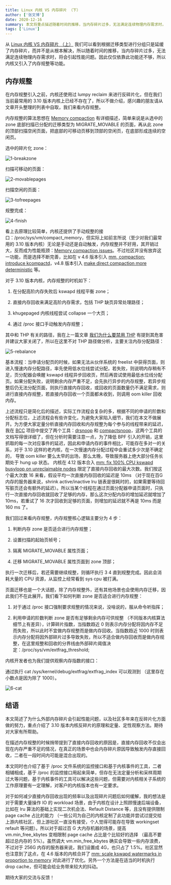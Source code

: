```yaml
---
title: Linux 内核 VS 内存碎片 （下）
author: ['张文博']
date: 2020-12-16
summary: 本文将重点描述随着时间的推移，当内存碎片过多，无法满足连续物理内存需求时，将会引起性能问题。因此仅仅依靠此功能还不够，所以内核又引入了内存规整等功能。
tags: ['Linux']
---
```


从 [Linux 内核 VS 内存碎片 （上）](https://pingcap.com/blog-cn/linux-kernel-vs-memory-fragmentation-1/) 我们可以看到根据迁移类型进行分组只是延缓了内存碎片，而并不是从根本解决，所以随着时间的推移，当内存碎片过多，无法满足连续物理内存需求时，将会引起性能问题。因此仅仅依靠此功能还不够，所以内核又引入了内存规整等功能。

## 内存规整

在内存规整引入之前，内核还使用过 lumpy reclaim 来进行反碎片化，但在我们当前最常用的 3.10 版本内核上已经不存在了，所以不做介绍，感兴趣的朋友请从文章开头整理的列表中自取，我们来看内存规整。

内存规整的算法思想在 [Memory compaction](https://lwn.net/Articles/368869/) 有详细描述，简单来说是从选中的 zone 底部扫描已分配的迁移类型为 MIGRATE_MOVABLE 的页面，再从此 zone 的顶部扫描空闲页面，把底部的可移动页移到顶部的空闲页，在底部形成连续的空闲页。

选中的碎片化 zone：

![1-breakzone](media/linux-kernel-vs-memory-fragmentation-2/1-breakzone.png)

扫描可移动的页面：

![2-movablepages](media/linux-kernel-vs-memory-fragmentation-2/2-movablepages.png)

扫描空闲的页面：

![3-tofreepages](media/linux-kernel-vs-memory-fragmentation-2/3-tofreepages.png)

规整完成：

![4-finish](media/linux-kernel-vs-memory-fragmentation-2/4-finish.png)

看上去原理比较简单，内核还提供了手动规整的接口：/proc/sys/vm/compact_memory，但实际上如前言所说（至少对我们最常用的 3.10 版本内核）无论是手动还是自动触发，内存规整并不好用，其开销过大，反而成为性能瓶颈：[Memory compaction issues](https://lwn.net/Articles/591998/)。不过社区并没有放弃这一功能，而是选择不断完善，比如在 v 4.6 版本引入 [mm, compaction: introduce kcompactd](https://github.com/torvalds/linux/commit/698b1b3064)，v4.8 版本引入  [make direct compaction more deterministic](https://lwn.net/Articles/686801/) 等。

对于 3.10 版本内核，内存规整的时机如下：

1. 在分配高阶内存失败后 kswapd 线程平衡 zone；

2. 直接内存回收来满足高阶内存需求，包括 THP 缺页异常处理路径；

3. khugepaged 内核线程尝试 collapse 一个大页；

4. 通过 /proc 接口手动触发内存规整；

其中和 THP 有关的路径，我在上一篇文章  [我们为什么要禁用 THP](https://pingcap.com/blog-cn/why-should-we-disable-thp/) 有提到其危害并建议大家关闭了，所以在这里不对 THP 路径做分析，主要关注内存分配路径：

![5-rebalance](media/linux-kernel-vs-memory-fragmentation-2/5-rebalance.png)

基本流程：当申请分配页的时候，如果无法从伙伴系统的 freelist 中获得页面，则进入慢速内存分配路径，率先使用低水位线尝试分配，若失败，则说明内存稍有不足，页分配器会唤醒 kswapd 线程异步回收页，然后再尝试使用最低水位线分配页。如果分配失败，说明剩余内存严重不足，会先执行异步的内存规整，若异步规整后仍无法分配页面，则执行直接内存回收，或回收的页面数量仍不满足需求，则进行直接内存规整，若直接内存回收一个页面都未收到，则调用 oom killer 回收内存。

上述流程只是简化后的描述，实际工作流程会复杂的多，根据不同的申请的阶数和分配标志位，上述流程会有些许变化，为避免大家陷入细节，我们在本文不做展开。为方便大家定量分析直接内存回收和内存规整为每个参与的线程带来的延迟，我在 [BCC](https://github.com/iovisor/bcc) 项目中提交了两个工具：[drsnoop](https://github.com/iovisor/bcc/blob/master/tools/drsnoop_example.txt) 和 [compactsnoop](https://github.com/iovisor/bcc/blob/master/tools/compactsnoop_example.txt)，这两个工具的文档写得很详细了，但在分析时需要注意一点，为了降低 BPF 引入的开销，这里抓取的每一次对应事件的延迟，因此和申请内存的事件相比，可能存在多对一的关系，对于 3.10 这样的老内核，在一次慢速内存分配过程中会重试多少次是不确定的， 导致 oom killer 要么太早的出场，那么太晚，导致服务器上绝大部分任务长期处于 hung up 状态。 内核在 4.12 版本合入 [mm: fix 100% CPU kswapd busyloop on unreclaimable nodes](https://github.com/torvalds/linux/commit/c73322d0) 限定了直接内存回收的最大次数。我们按这个最大次数 16 来看，假设平均一次直接内存回收的延迟是 10ms （对于现在百G内存的服务器来说，shrink active/inactive lru 链表是很耗时的，如果需要等待回写脏页还会有额外的延迟）。所以当某个线程在通过页面分配器申请页面时，只执行一次直接内存回收就回收了足够的内存，那么这次分配内存的增加延迟就增加了 10ms，若重试了 16 次才回收到足够的页面，则增加的延迟就不再是 10ms 而是 160 ms 了。

我们回过来看内存规整，内存规整核心逻辑主要分为 4 步：

1. 判断内存 zone 是否适合进行内存规整；

2. 设置扫描的起始页帧号；

3. 隔离  MIGRATE_MOVABLE 属性页面；

4. 迁移 MIGRATE_MOVABLE 属性页面到 zone 顶部；

执行一次迁移后，若还需要继续规整，则循环执行 3 4 直到规整完成。因此会消耗大量的 CPU 资源，从监控上经常看到 sys cpu 被打满。

页面迁移也是一个大话题，除了内存规整外，还有其他场景也会使用内存迁移，因此我们不在此展开。我们看下如何判断 zone 是否适合进行内存规整：

1. 对于通过 /proc 接口强制要求规整的情况来说，没啥说的，服从命令听指挥；

2. 利用申请的阶数判断 zone 是否有足够剩余内存可供规整 （不同版本内核算法细节上有差异），计算碎片指数，当指数趋近 0 则表示内存分配将因内存不足而失败，所以此时不宜做内存规整而是做内存回收。当指数趋近 1000 时则表示内存分配将因外部碎片过多导致失败，所以不适合做内存回收而是做内存规整，在这里规整和回收的分界线由外部碎片阈值决定：/proc/sys/vm/extfrag_threshold;

内核开发者也为我们提供观察内存指数的接口： 

通过执行 cat /sys/kernel/debug/extfrag/extfrag_index 可以观测到 （这里存在小数点是因为除了 1000）。

![6-cat](media/linux-kernel-vs-memory-fragmentation-2/6-cat.png)

## 结语

本文简述了为什么外部内存碎片会引起性能问题，以及社区多年来在反碎片化方面做的努力，重点介绍了 3.10 版本内核反碎片的原理和定量、定性观察方法。期待对大家有所帮助。

在描述内存规整的时候捎带提到了直接内存回收的原因是，直接内存回收不仅会出现在内存严重不足的情况，在真正的场景中也会内存碎片原因导致触发内存直接回收，二者在一段时间内可能是混合出现的。

本文同时也介绍了基于 /proc 文件系统的监控接口和基于内核事件的工具，二者相辅相成，基于 /proc 的监控接口用起来简单，但存在无法定量分析和采样周期过大等问题，基于内核事件的工具可以解决这些问题，但需要对内核相关子系统的工作原理要有一定理解，对客户的内核版本也有一定要求。

对于如何减少直接内存回收出现的频率以及出现碎片问题后如何缓解，我的想法是对于需要大量操作 IO 的 workload 场景，由于内核在设计上照顾慢速后端设备，比如在 lru 算法的基础上实现二次机会法、Refault Distance 等，且没有提供限制 page cache 占比的能力 （一些公司为自己的内核定制了此功能并尝试过提交给上游内核社区，但上游社区一直没有接受，个人觉得可能存在导致 workingset refault 等问题）。所以对于超过百 G 大内存机器的场景，提高 vm.min_free_kbytes 变相限制 page cache 占比是个比较好的选择 （最高不要超过总内存的 5%）。虽然调大 vm.min_free_kbytes 确实会导致一些内存浪费，不过对于 256G 内存的服务器来说，我们设置成 4G，也只占了 1.5%。社区显然也注意到了这点，在 4.6 版本的内核合并了 [mm: scale kswapd watermarks in proportion to memory](http://lkml.iu.edu/hypermail/linux/kernel/1602.3/02009.html) 对此进行了优化。另外一个方法是在适当的时机执行 drop cache，但可能会给业务带来较大的抖动。

期待大家的交流与反馈！


